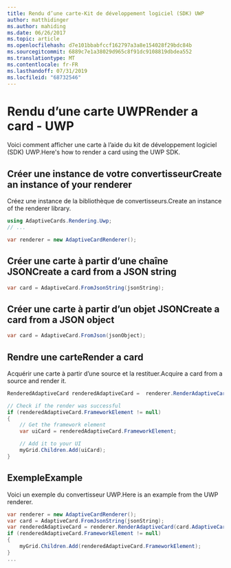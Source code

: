 ```yaml
---
title: Rendu d’une carte-Kit de développement logiciel (SDK) UWP
author: matthidinger
ms.author: mahiding
ms.date: 06/26/2017
ms.topic: article
ms.openlocfilehash: d7e101bbabfccf162797a3a8e154028f29bdc84b
ms.sourcegitcommit: 6889c7e1a38029d965c8f91dc9108819dbdea552
ms.translationtype: MT
ms.contentlocale: fr-FR
ms.lasthandoff: 07/31/2019
ms.locfileid: "68732546"
---
```

# <a name="render-a-card---uwp"></a><span data-ttu-id="4ef96-102">Rendu d’une carte UWP</span><span class="sxs-lookup"><span data-stu-id="4ef96-102">Render a card - UWP</span></span>

<span data-ttu-id="4ef96-103">Voici comment afficher une carte à l’aide du kit de développement logiciel (SDK) UWP.</span><span class="sxs-lookup"><span data-stu-id="4ef96-103">Here's how to render a card using the UWP SDK.</span></span>

## <a name="create-an-instance-of-your-renderer"></a><span data-ttu-id="4ef96-104">Créer une instance de votre convertisseur</span><span class="sxs-lookup"><span data-stu-id="4ef96-104">Create an instance of your renderer</span></span>

<span data-ttu-id="4ef96-105">Créez une instance de la bibliothèque de convertisseurs.</span><span class="sxs-lookup"><span data-stu-id="4ef96-105">Create an instance of the renderer library.</span></span> 

```csharp
using AdaptiveCards.Rendering.Uwp;
// ...

var renderer = new AdaptiveCardRenderer();
```

## <a name="create-a-card-from-a-json-string"></a><span data-ttu-id="4ef96-106">Créer une carte à partir d’une chaîne JSON</span><span class="sxs-lookup"><span data-stu-id="4ef96-106">Create a card from a JSON string</span></span>

```csharp
var card = AdaptiveCard.FromJsonString(jsonString);
```

## <a name="create-a-card-from-a-json-object"></a><span data-ttu-id="4ef96-107">Créer une carte à partir d’un objet JSON</span><span class="sxs-lookup"><span data-stu-id="4ef96-107">Create a card from a JSON object</span></span>

```csharp
var card = AdaptiveCard.FromJson(jsonObject);
```

## <a name="render-a-card"></a><span data-ttu-id="4ef96-108">Rendre une carte</span><span class="sxs-lookup"><span data-stu-id="4ef96-108">Render a card</span></span>

<span data-ttu-id="4ef96-109">Acquérir une carte à partir d’une source et la restituer.</span><span class="sxs-lookup"><span data-stu-id="4ef96-109">Acquire a card from a source and render it.</span></span>

```csharp
RenderedAdaptiveCard renderedAdaptiveCard =  renderer.RenderAdaptiveCard(card);

// Check if the render was successful
if (renderedAdaptiveCard.FrameworkElement != null)
{
    // Get the framework element
    var uiCard = renderedAdaptiveCard.FrameworkElement;

    // Add it to your UI
    myGrid.Children.Add(uiCard);
}
```

## <a name="example"></a><span data-ttu-id="4ef96-110">Exemple</span><span class="sxs-lookup"><span data-stu-id="4ef96-110">Example</span></span>

<span data-ttu-id="4ef96-111">Voici un exemple du convertisseur UWP.</span><span class="sxs-lookup"><span data-stu-id="4ef96-111">Here is an example from the UWP renderer.</span></span>

```csharp
var renderer = new AdaptiveCardRenderer();
var card = AdaptiveCard.FromJsonString(jsonString);
var renderedAdaptiveCard = renderer.RenderAdaptiveCard(card.AdaptiveCard);
if (renderedAdaptiveCard.FrameworkElement != null)
{
    myGrid.Children.Add(renderedAdaptiveCard.FrameworkElement);
}
...
```